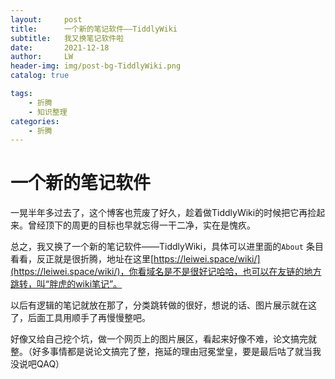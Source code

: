 ```yaml
---
layout:     post
title:      一个新的笔记软件——TiddlyWiki
subtitle:   我又换笔记软件啦
date:       2021-12-18
author:     LW
header-img: img/post-bg-TiddlyWiki.png
catalog: true

tags: 
    - 折腾
    - 知识整理
categories: 
    - 折腾
---
```


# 一个新的笔记软件

一晃半年多过去了，这个博客也荒废了好久，趁着做TiddlyWiki的时候把它再捡起来。曾经顶下的周更的目标也早就忘得一干二净，实在是愧疚。

总之，我又换了一个新的笔记软件——TiddlyWiki，具体可以进里面的`About` 条目看看，反正就是很折腾，地址在这里[https://leiwei.space/wiki/](https://leiwei.space/wiki/)，你看域名是不是很好记哈哈，也可以在友链的地方跳转，叫“胖虎的wiki笔记”。

<!--more-->

以后有逻辑的笔记就放在那了，分类跳转做的很好，想说的话、图片展示就在这了，后面工具用顺手了再慢慢整吧。

好像又给自己挖个坑，做一个网页上的图片展区，看起来好像不难，论文搞完就整。（好多事情都是说论文搞完了整，拖延的理由冠冕堂皇，要是最后咕了就当我没说吧QAQ）
